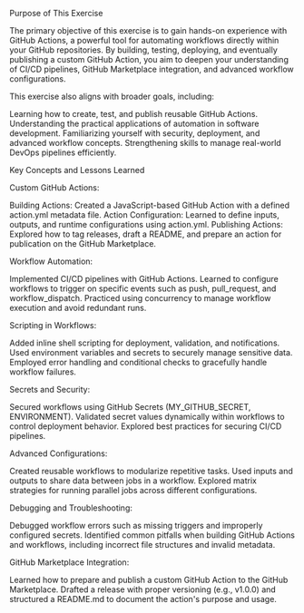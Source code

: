 Purpose of This Exercise

The primary objective of this exercise is to gain hands-on experience with GitHub Actions, a powerful tool for automating workflows directly within your GitHub repositories. By building, testing, deploying, and eventually publishing a custom GitHub Action, you aim to deepen your understanding of CI/CD pipelines, GitHub Marketplace integration, and advanced workflow configurations.

This exercise also aligns with broader goals, including:

Learning how to create, test, and publish reusable GitHub Actions.
Understanding the practical applications of automation in software development.
Familiarizing yourself with security, deployment, and advanced workflow concepts.
Strengthening skills to manage real-world DevOps pipelines efficiently.

Key Concepts and Lessons Learned

Custom GitHub Actions:

Building Actions: Created a JavaScript-based GitHub Action with a defined action.yml metadata file.
Action Configuration: Learned to define inputs, outputs, and runtime configurations using action.yml.
Publishing Actions: Explored how to tag releases, draft a README, and prepare an action for publication on the GitHub Marketplace.

Workflow Automation:

Implemented CI/CD pipelines with GitHub Actions.
Learned to configure workflows to trigger on specific events such as push, pull_request, and workflow_dispatch.
Practiced using concurrency to manage workflow execution and avoid redundant runs.

Scripting in Workflows:

Added inline shell scripting for deployment, validation, and notifications.
Used environment variables and secrets to securely manage sensitive data.
Employed error handling and conditional checks to gracefully handle workflow failures.

Secrets and Security:

Secured workflows using GitHub Secrets (MY_GITHUB_SECRET, ENVIRONMENT).
Validated secret values dynamically within workflows to control deployment behavior.
Explored best practices for securing CI/CD pipelines.

Advanced Configurations:

Created reusable workflows to modularize repetitive tasks.
Used inputs and outputs to share data between jobs in a workflow.
Explored matrix strategies for running parallel jobs across different configurations.

Debugging and Troubleshooting:

Debugged workflow errors such as missing triggers and improperly configured secrets.
Identified common pitfalls when building GitHub Actions and workflows, including incorrect file structures and invalid metadata.

GitHub Marketplace Integration:

Learned how to prepare and publish a custom GitHub Action to the GitHub Marketplace.
Drafted a release with proper versioning (e.g., v1.0.0) and structured a README.md to document the action's purpose and usage.
